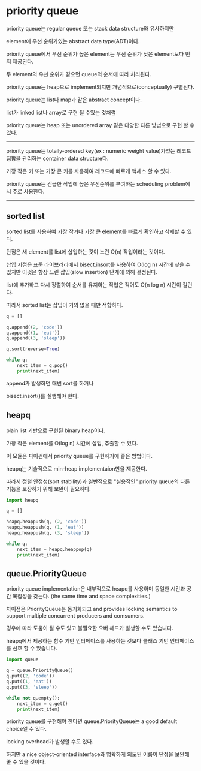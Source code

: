 # priority queue

priority queue는 regular queue 또는 stack data structure와 유사하지만

element에 우선 순위가있는 abstract data type(ADT)이다.

priority queue에서 우선 순위가 높은 element는 우선 순위가 낮은 element보다 먼저 제공된다.

두 element의 우선 순위가 같으면 queue의 순서에 따라 처리된다.

priority queue는 heap으로 implement되지만 개념적으로(conceptually) 구별된다.

priority queue는 list나 map과 같은 abstract concept이다.

list가 linked list나 array로 구현 될 수있는 것처럼 

priority queue는 heap 또는 unordered array 같은 다양한 다른 방법으로 구현 할 수 있다.

----

priority queue는 totally-ordered key(ex : numeric weight value)가있는 레코드 집합을 관리하는 container data structure다.

가장 작은 키 또는 가장 큰 키를 사용하여 레코드에 빠르게 액세스 할 수 있다.

priority queue는 긴급한 작업에 높은 우선순위를 부여하는 scheduling problem에서 주로 사용한다.

----

## sorted list

sorted list를 사용하여 가장 작거나 가장 큰 element를 빠르게 확인하고 삭제할 수 있다.

단점은 새 element를 list에 삽입하는 것이 느린 O(n) 작업이라는 것이다.

삽입 지점은 표준 라이브러리에서 bisect.insort를 사용하여 O(log n) 시간에 찾을 수 있지만 이것은 항상 느린 삽입(slow insertion) 단계에 의해 결정된다.

list에 추가하고 다시 정렬하여 순서를 유지하는 작업은 적어도 O(n log n) 시간이 걸린다.

따라서 sorted list는 삽입이 거의 없을 때만 적합하다.

```py
q = []

q.append((2, 'code'))
q.append((1, 'eat'))
q.append((3, 'sleep'))

q.sort(reverse=True)

while q:
    next_item = q.pop()
    print(next_item)
```

append가 발생하면 매번 sort를 하거나

bisect.insort()를 실행해야 한다.

## heapq

plain list 기반으로 구현된 binary heap이다.

가장 작은 element를 O(log n) 시간에 삽입, 추출할 수 있다.

이 모듈은 파이썬에서 priority queue를 구현하기에 좋은 방법이다.

heapq는 기술적으로 min-heap implementaion만을 제공한다.

따라서 정렬 안정성(sort stability)과 일반적으로 "실용적인" priority queue의 다른 기능을 보장하기 위해 보완이 필요하다.

```py
import heapq

q = []

heapq.heappush(q, (2, 'code'))
heapq.heappush(q, (1, 'eat'))
heapq.heappush(q, (3, 'sleep'))

while q:
    next_item = heapq.heappop(q)
    print(next_item)
```

## queue.PriorityQueue

priority queue implementation은 내부적으로 heapq를 사용하며 동일한 시간과 공간 복잡성을 갖는다. (the same time and space complexities.)

차이점은 PriorityQueue는 동기화되고 and provides locking semantics to support multiple concurrent producers and comsumers.

경우에 따라 도움이 될 수도 있고 불필요한 오버 헤드가 발생할 수도 있습니다.

heapq에서 제공하는 함수 기반 인터페이스를 사용하는 것보다 클래스 기반 인터페이스를 선호 할 수 있습니다.

```py
import queue

q = queue.PriorityQueue()
q.put((2, 'code'))
q.put((1, 'eat'))
q.put((3, 'sleep'))

while not q.empty():
    next_item = q.get()
    print(next_item)
```

priority queue를 구현해야 한다면 queue.PriorityQueue는 a good default choice일 수 있다.

locking overhead가 발생할 수도 있다.

하지만 a nice object-oriented interface와 명확하게 의도된 이름이 단점을 보완해 줄 수 있을 것이다.


